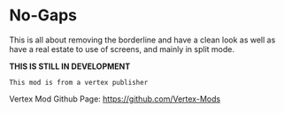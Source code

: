 # No-Gaps

This is all about removing the borderline and have a clean look as well as have a real estate to use of screens, and mainly in split mode.

**THIS IS STILL IN DEVELOPMENT**

`This mod is from a vertex publisher`

Vertex Mod Github Page: https://github.com/Vertex-Mods
